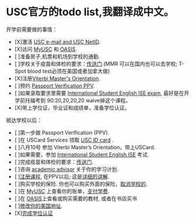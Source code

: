 # USC官方的todo list,我翻译成中文。

开学前需要做的事情：


  - [X]激活 [USC e-mail and USC NetID](http://www.usc.edu/firstlogin).
  - [X]访问 [MyUSC](https://my.usc.edu/portal/guest.php) 和 [OASIS](https://camel2.usc.edu/OASIS/).
  - [ ]准备房子,机票和机场到学校的通勤.
  - [ ]学校关于疫苗和体检的要求：[传送门](https://engemannshc.usc.edu/medical/immunization-clinic/required/).(MMR 可以在国内也可以去学校; T-Spot blood test必须在美国或者加拿大做)  
  - [X]注册[Viterbi Master's Orientation](http://tools.uscden.net/fallorientation/).
  - [ ]预约 [Passport Verification PPV](http://ois.usc.edu/new-students/firstweeks/passport-verification-ppv/).
  - [ ]如果录取要求里需要 [International Student English ISE exam](http://ali.usc.edu/?page_id=715), 最好是在开学前托福考到 90:20,20,20,20 waive掉这个课程。
  - [X]带上学位证，毕业证和成绩单，准备学位认证。

抵达学校以后：
  - [ ]第一步做 Passport Verification (PPV).
  - [ ]在 USCard Services 领取 [USC ID card](http://www.usc.edu/bus-affairs/admin_serv/uscard_serv/) .
  - [ ]八月10号 参加 Viterbi Master’s Orientation，带上USCard.
  - [ ]如果需要，参加 [International Student English ISE](http://ali.usc.edu/?page_id=715) 考试.
  - [ ]完成疫苗和体检的要求：[传送门](https://engemannshc.usc.edu/medical/immunization-clinic/required/).
  - [ ]咨询 [academic advisor](http://gapp.usc.edu/students/masters/gradadvisors) 关于你的学习计划. 
  - [ ][注册课程](http://usc.edu/webregistration), 在PPV以后; 这是[详细的讲解](http://www.usc.edu/dept/ARR/services/registration/webregistration.html).
  - [ ]购买学校的保险. 你也可以购买外面的保险，[取消学校的](http://engemannshc.usc.edu/insurance/insurance-plan/).
  - [ ]在 [MyUSC](my.usc.edu) 上查看你的账单，[支付学费](https://fbs.usc.edu/depts/sfs/page/1893/pay-options/).
  - [ ]在 [OASIS]()上查看或购买需要的教材, 或者在书店买书
  - [ ][修改你的美国地址](https://sait.usc.edu/ois/address-update.aspx).
  - [X][完成学位认证](http://www.usc.edu/dept/ARR/services/degree-progress/verification.html)
 

